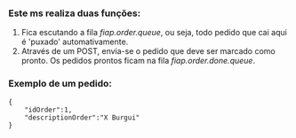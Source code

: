 ### Este ms realiza duas funções:

1. Fica escutando a fila _fiap.order.queue_, ou seja, todo pedido que cai aqui é 'puxado' automativamente.
2. Através de um POST, envia-se o pedido que deve ser marcado como pronto. Os pedidos prontos ficam na fila _fiap.order.done.queue_.

### Exemplo de um pedido:
```
{
    "idOrder":1, 
    "descriptionOrder":"X Burgui"
}
```